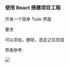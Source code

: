 ### 使用 React 搭建项目工程

开发一个简单 Todo 界面

要求

可以添加，删除，选定之后完成

界面参考:

![](https://res.cloudinary.com/dz209s6jk/image/upload/f_auto,q_auto,w_900/Screenshots/fmjsuv5fos5bvfmmapfs.jpg)
